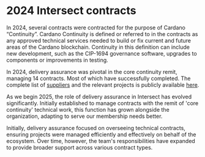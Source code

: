 # 2024 Intersect contracts

In 2024, several contracts were contracted for the purpose of Cardano “Continuity”. Cardano Continuity is defined or referred to in the contracts as any approved technical services needed to build or fix current and future areas of the Cardano blockchain. Continuity in this definition can include new development, such as the CIP-1694 governance software, upgrades to components or improvements in testing.&#x20;

In 2024, delivery assurance was pivotal in the core continuity remit, managing 14 contracts. Most of which have successfully completed. The complete list of [suppliers](cardano-continuity-suppliers/) and the relevant projects is publicly available [here](cardano-continuity-suppliers/cardano-continuity-reports/).

As we begin 2025, the role of delivery assurance in Intersect has evolved significantly. Initially established to manage contracts with the remit of 'core continuity' technical work, this function has grown alongside the organization, adapting to serve our membership needs better.

Initially, delivery assurance focused on overseeing technical contracts, ensuring projects were managed efficiently and effectively on behalf of the ecosystem. Over time, however, the team's responsibilities have expanded to provide broader support across various contract types.&#x20;

